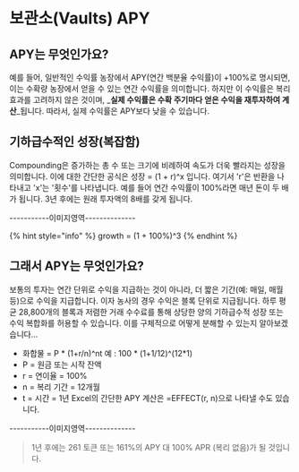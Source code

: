 # 보관소(Vaults) APY

## APY는 무엇인가요?

예를 들어, 일반적인 수익률 농장에서 APY(연간 백분율 수익률)이 +100%로 명시되면, 이는 수확량 농장에서 얻을 수 있는 연간 수익률을 의미합니다. 하지만 이 수익률은 복리 효과를 고려하지 않은 것이며, _**실제 수익률은 수확 주기마다 얻은 수익을 재투자하여 계산**_됩니다. 따라서, 실제 수익률은 APY보다 낮을 수 있습니다.

## 기하급수적인 성장(복잡함)

Compounding은 증가하는 총 수 또는 크기에 비례하여 속도가 더욱 빨라지는 성장을 의미합니다. 이에 대한 간단한 공식은 성장 = (1 + r)^x 입니다. 여기서 'r'은 반환을 나타내고 'x'는 '횟수'를 나타냅니다. 예를 들어 연간 수익률이 100%라면 매년 돈이 두 배가 됩니다. 3년 후에는 원래 투자액의 8배를 갖게 됩니다.

\-----------이미지영역--------------

{% hint style="info" %}
growth = (1 + 100%)^3
{% endhint %}

## 그래서 APY는 무엇인가요?

보통의 투자는 연간 단위로 수익을 지급하는 것이 아니라, 더 짧은 기간(예: 매일, 매월 등)으로 수익을 지급합니다. 이자 농사의 경우 수익은 블록 단위로 지급됩니다. 하루 평균 28,800개의 블록과 저렴한 거래 수수료를 통해 상당한 양의 기하급수적 성장 또는 수익 복합화를 허용할 수 있습니다. 이를 구체적으로 어떻게 분해할 수 있는지 알아보겠습니다...

* 화합물 = P \* (1+r/n)^nt       예 : 100 \* (1+1/12)^(12\*1)&#x20;
* P = 원금 또는 시작 잔액
* r = 연이율 = 100%
* n = 복리 기간 = 12개월
* t = 시간 = 1년 Excel의 간단한 APY 계산은 =EFFECT(r, n)으로 나타낼 수도 있습니다.

\-----------이미지영역--------------

> 1년 후에는 261 토큰 또는 161%의 APY 대 100% APR (복리 없음)가 될 것입니다.
>
>
